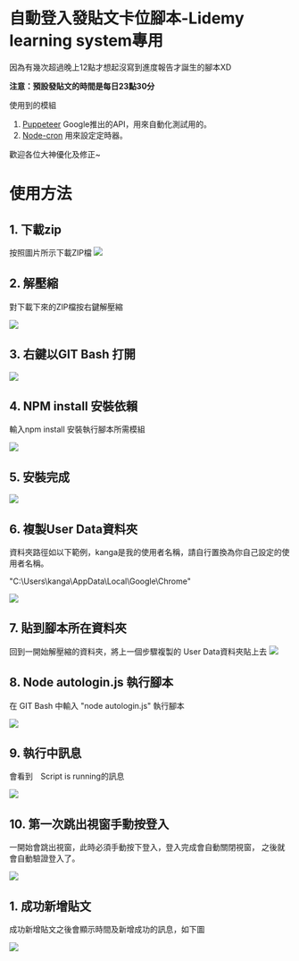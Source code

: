 # 自動登入發貼文卡位腳本-Lidemy learning system專用
因為有幾次超過晚上12點才想起沒寫到進度報告才誕生的腳本XD

**注意：預設發貼文的時間是每日23點30分**

使用到的模組
1. [Puppeteer](https://github.com/puppeteer/puppeteer) Google推出的API，用來自動化測試用的。
2. [Node-cron](https://www.npmjs.com/package/node-cron) 用來設定定時器。

歡迎各位大神優化及修正~
# 使用方法

## 1. 下載zip
按照圖片所示下載ZIP檔
![](https://upload.cc/i1/2020/08/07/ex4dgC.png
)
## 2. 解壓縮
對下載下來的ZIP檔按右鍵解壓縮

![](https://upload.cc/i1/2020/08/07/2cXWMi.png
)
## 3. 右鍵以GIT Bash 打開
![](https://upload.cc/i1/2020/08/07/sV7aM1.png
)
## 4. NPM install 安裝依賴
輸入npm install 安裝執行腳本所需模組 

![](https://upload.cc/i1/2020/08/07/rjL7z5.png
)
## 5. 安裝完成
![](https://upload.cc/i1/2020/08/07/wh5KmY.png
)
## 6. 複製User Data資料夾
資料夾路徑如以下範例，kanga是我的使用者名稱，請自行置換為你自己設定的使用者名稱。

"C:\Users\kanga\AppData\Local\Google\Chrome"

![](https://upload.cc/i1/2020/08/07/xfsyuI.png
)
## 7. 貼到腳本所在資料夾
回到一開始解壓縮的資料夾，將上一個步驟複製的 User Data資料夾貼上去
![](https://upload.cc/i1/2020/08/07/wM3C21.png
)
## 8. Node autologin.js 執行腳本
在 GIT Bash 中輸入 "node autologin.js" 執行腳本

![](https://upload.cc/i1/2020/08/07/KZz7Ct.png
)
## 9. 執行中訊息
會看到　Script is running的訊息

![](https://upload.cc/i1/2020/08/07/dnIS3O.png
)
## 10. 第一次跳出視窗手動按登入
一開始會跳出視窗，此時必須手動按下登入，登入完成會自動關閉視窗，
之後就會自動驗證登入了。

![](https://upload.cc/i1/2020/08/07/WXSOZf.png
)
## 1. 成功新增貼文
成功新增貼文之後會顯示時間及新增成功的訊息，如下圖

![](https://upload.cc/i1/2020/08/07/PrUAnX.png
)


